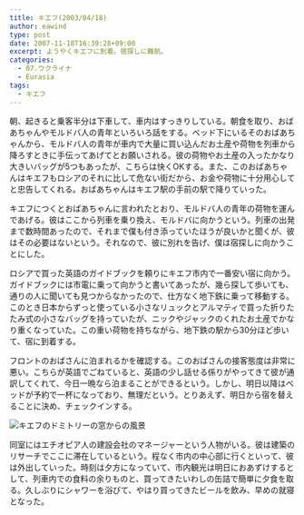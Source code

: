 ```yaml
---
title: キエフ(2003/04/18)
author: eawind
type: post
date: 2007-11-18T16:39:28+09:00
excerpt: ようやくキエフに到着。宿探しに難航。
categories:
  - 07.ウクライナ
  - Eurasia
tags:
  - キエフ
---
```

朝、起きると乗客半分は下車して、車内はすっきりしている。朝食を取り、おばあちゃんやモルドバ人の青年といろいろ話をする。ベッド下にいるそのおばあちゃんから、モルドバ人の青年が車内で大量に買い込んだお土産や荷物を列車から降ろすときに手伝ってあげてとお願いされる。彼の荷物やお土産の入ったかなり大きいバッグが5つもあったが、こちらは快くOKする。また、このおばあちゃんはキエフもロシアのそれに比して危ない街だから、お金や荷物に十分用心してと忠告してくれる。おばあちゃんはキエフ駅の手前の駅で降りていった。

キエフにつくとおばあちゃんに言われたとおり、モルドバ人の青年の荷物を運んであげる。彼はここから列車を乗り換え、モルドバに向かうという。列車の出発まで数時間あったので、それまで僕も付き添っていたほうが良いかと聞くが、彼はその必要はないという。それなので、彼に別れを告げ、僕は宿探しに向かうことにした。

ロシアで買った英語のガイドブックを頼りにキエフ市内で一番安い宿に向かう。ガイドブックには市電に乗って向かうと書いてあったが、幾ら探して歩いても、通りの人に聞いても見つからなかったので、仕方なく地下鉄に乗って移動する。このとき日本からずっと使っている小さなリュックとアルマティで買った折りたたみ式の小さなバッグを持っていたが、ニックやジャックのくれたお土産でかなり重くなっていた。この重い荷物を持ちながら、地下鉄の駅から30分ほど歩いて、宿に到着する。

フロントのおばさんに泊まれるかを確認する。このおばさんの接客態度は非常に悪い。こちらが英語でごねていると、英語の少し話せる係りがやってきて彼が通訳してくれて、今日一晩なら泊まることができるという。しかし、明日以降はベッドが予約で一杯になっており、無理だという。とりあえず、明日から宿を替えることに決め、チェックインする。

![キエフのドミトリーの窓からの風景](/img/wp/2007/11/200304182113301.jpg)

同室にはエチオピア人の建設会社のマネージャーという人物がいる。彼は建築のリサーチでここに滞在しているという。程なく市内の中心部に行くといって、彼は外出していった。時刻は夕方になっていて、市内観光は明日におあずけするとして、列車内での食料の余りものと、買ってきたいわしの缶詰で簡単に夕食を取る。久しぶりにシャワーを浴びて、やはり買ってきたビールを飲み、早めの就寝となった。
